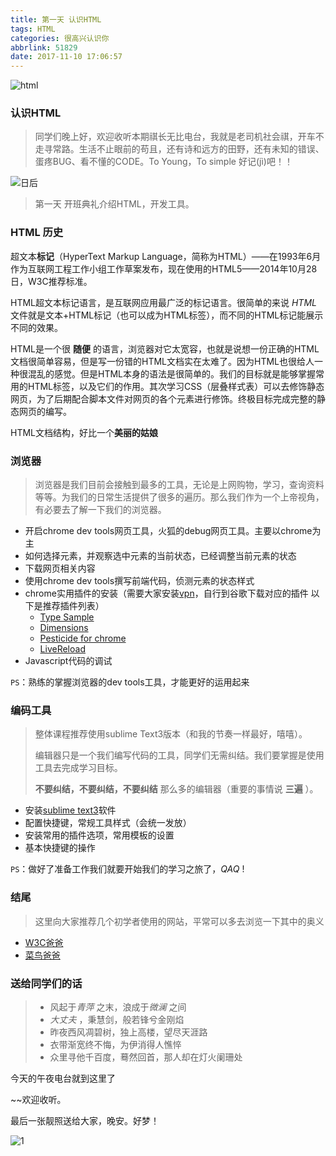 ```yaml
---
title: 第一天 认识HTML
tags: HTML
categories: 很高兴认识你
abbrlink: 51829
date: 2017-11-10 17:06:57
---
```


![html](https://wallpapers.wallhaven.cc/wallpapers/full/wallhaven-439017.png)

<!-- more -->

### 认识HTML

> 同学们晚上好，欢迎收听本期祺长无比电台，我就是老司机社会祺，开车不走寻常路。生活不止眼前的苟且，还有诗和远方的田野，还有未知的错误、蛋疼BUG、看不懂的CODE。To Young，To simple   好记(jì)吧！！



![日后](/img/日后.jpg)



> 第一天 开班典礼介绍HTML，开发工具。





### HTML 历史

超文本**标记**（HyperText Markup Language，简称为HTML）——在1993年6月作为互联网工程工作小组工作草案发布，现在使用的HTML5——2014年10月28日，W3C推荐标准。

HTML超文本标记语言，是互联网应用最广泛的标记语言。很简单的来说 $HTML$ 文件就是文本+HTML标记（也可以成为HTML标签），而不同的HTML标记能展示不同的效果。

HTML是一个很 **随便** 的语言，浏览器对它太宽容，也就是说想一份正确的HTML文档很简单容易，但是写一份错的HTML文档实在太难了。因为HTML也很给人一种很混乱的感觉。但是HTML本身的语法是很简单的。我们的目标就是能够掌握常用的HTML标签，以及它们的作用。其次学习CSS（层叠样式表）可以去修饰静态网页，为了后期配合脚本文件对网页的各个元素进行修饰。终极目标完成完整的静态网页的编写。

HTML文档结构，好比一个**美丽的姑娘**





### 浏览器

> 浏览器是我们目前会接触到最多的工具，无论是上网购物，学习，查询资料等等。为我们的日常生活提供了很多的遍历。那么我们作为一个上帝视角，有必要去了解一下我们的浏览器。

- 开启chrome dev tools网页工具，火狐的debug网页工具。主要以chrome为主
- 如何选择元素，并观察选中元素的当前状态，已经调整当前元素的状态
- 下载网页相关内容
- 使用chrome dev tools撰写前端代码，侦测元素的状态样式
- chrome实用插件的安装（需要大家安装[vpn](http://ss.tqqvpn.com/)，自行到谷歌下载对应的插件 以下是推荐插件列表）
  - [Type Sample](https://chrome.google.com/webstore/detail/type-sample/jobccjjaffckfoggljonehppmldgmkmh?hl=zh-TW)
  - [Dimensions](https://chrome.google.com/webstore/detail/dimensions/baocaagndhipibgklemoalmkljaimfdj?hl=zh-TW)
  - [Pesticide for chrome](https://chrome.google.com/webstore/detail/pesticide-for-chrome/bblbgcheenepgnnajgfpiicnbbdmmooh?hl=zh-TW)
  - [LiveReload](https://chrome.google.com/webstore/detail/livereload/jnihajbhpnppcggbcgedagnkighmdlei?utm_source=chrome-ntp-icon)
- Javascript代码的调试

`PS`：熟练的掌握浏览器的dev tools工具，才能更好的运用起来





### 编码工具

> 整体课程推荐使用sublime Text3版本（和我的节奏一样最好，嘻嘻）。
>
> 编辑器只是一个我们编写代码的工具，同学们无需纠结。我们要掌握是使用工具去完成学习目标。
>
> **不要纠结，不要纠结，不要纠结** 那么多的编辑器（重要的事情说 **三遍** ）。

- 安装[sublime text3]()软件
- 配置快捷键，常规工具样式（会统一发放）
- 安装常用的插件选项，常用模板的设置
- 基本快捷键的操作

`PS`：做好了准备工作我们就要开始我们的学习之旅了，*QAQ* !





### 结尾

> 这里向大家推荐几个初学者使用的网站，平常可以多去浏览一下其中的奥义

* [W3C爸爸](http://www.w3school.com.cn/h.asp)
* [菜鸟爸爸](http://www.runoob.com/)





### 送给同学们的话

> - 风起于*青萍* 之末，浪成于*微澜* 之间
> - *大丈夫* ，秉慧剑，般若锋兮金刚焰
> - 昨夜西风凋碧树，独上高楼，望尽天涯路
> - 衣带渐宽终不悔，为伊消得人憔悴
> - 众里寻他千百度，蓦然回首，那人却在灯火阑珊处

今天的午夜电台就到这里了

~~欢迎收听。

最后一张靓照送给大家，晚安。好梦！

![1](\img\1.png)